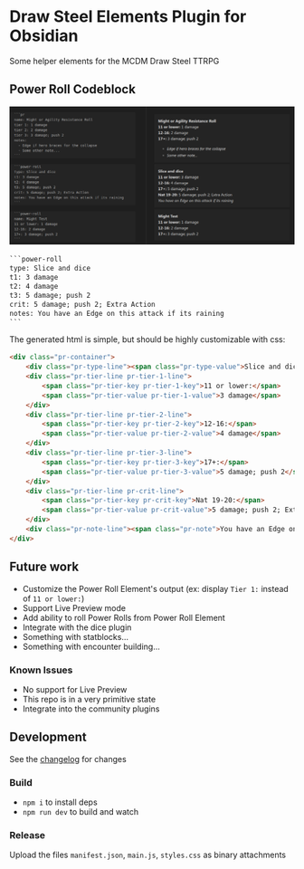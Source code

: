# Draw Steel Elements Plugin for Obsidian

Some helper elements for the MCDM Draw Steel TTRPG

## Power Roll Codeblock

![powerroll.png](powerroll.png)

	```power-roll
	type: Slice and dice
	t1: 3 damage
	t2: 4 damage
	t3: 5 damage; push 2
	crit: 5 damage; push 2; Extra Action
	notes: You have an Edge on this attack if its raining
	```

The generated html is simple, but should be highly customizable with css:

```html
<div class="pr-container">
    <div class="pr-type-line"><span class="pr-type-value">Slice and dice</span></div>
    <div class="pr-tier-line pr-tier-1-line">
        <span class="pr-tier-key pr-tier-1-key">11 or lower:</span>
        <span class="pr-tier-value pr-tier-1-value">3 damage</span>
    </div>
    <div class="pr-tier-line pr-tier-2-line">
		<span class="pr-tier-key pr-tier-2-key">12-16:</span> 
		<span class="pr-tier-value pr-tier-2-value">4 damage</span>
	</div>
    <div class="pr-tier-line pr-tier-3-line">
		<span class="pr-tier-key pr-tier-3-key">17+:</span> 
		<span class="pr-tier-value pr-tier-3-value">5 damage; push 2</span>
	</div>
    <div class="pr-tier-line pr-crit-line">
		<span class="pr-tier-key pr-crit-key">Nat 19-20:</span> 
		<span class="pr-tier-value pr-crit-value">5 damage; push 2; Extra Action</span>
	</div>
    <div class="pr-note-line"><span class="pr-note">You have an Edge on this attack if its raining</span></div>
</div>
```

## Future work

- Customize the Power Roll Element's output (ex: display `Tier 1:` instead of `11 or lower:`)
- Support Live Preview mode
- Add ability to roll Power Rolls from Power Roll Element
- Integrate with the dice plugin
- Something with statblocks...
- Something with encounter building...

### Known Issues

- No support for Live Preview
- This repo is in a very primitive state
- Integrate into the community plugins

## Development

See the [changelog](CHANGELOG.md) for changes 

### Build

- `npm i` to install deps
- `npm run dev` to build and watch

### Release

Upload the files `manifest.json`, `main.js`, `styles.css` as binary attachments
